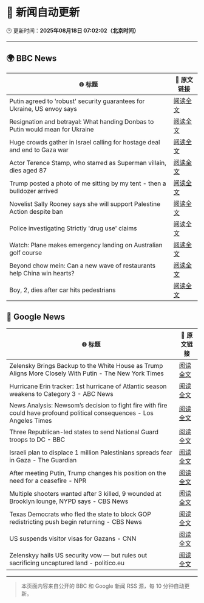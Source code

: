 # 🧠 新闻自动更新

🕒 更新时间：**2025年08月18日 07:02:02（北京时间）**

---

## 🌍 BBC News

| 🌐 标题 | 🔗 原文链接 |
|--------|-------------|
| Putin agreed to 'robust' security guarantees for Ukraine, US envoy says | [阅读全文](https://www.bbc.com/news/articles/crm4ln2ekg1o?at_medium=RSS&at_campaign=rss) |
| Resignation and betrayal: What handing Donbas to Putin would mean for Ukraine | [阅读全文](https://www.bbc.com/news/articles/cvgv1pdkll8o?at_medium=RSS&at_campaign=rss) |
| Huge crowds gather in Israel calling for hostage deal and end to Gaza war | [阅读全文](https://www.bbc.com/news/articles/ce93y2dxlg4o?at_medium=RSS&at_campaign=rss) |
| Actor Terence Stamp, who starred as Superman villain, dies aged 87 | [阅读全文](https://www.bbc.com/news/articles/c39d41g7nmlo?at_medium=RSS&at_campaign=rss) |
| Trump posted a photo of me sitting by my tent - then a bulldozer arrived | [阅读全文](https://www.bbc.com/news/articles/cx2x39d2jxvo?at_medium=RSS&at_campaign=rss) |
| Novelist Sally Rooney says she will support Palestine Action despite ban | [阅读全文](https://www.bbc.com/news/articles/cp94jz0y7ygo?at_medium=RSS&at_campaign=rss) |
| Police investigating Strictly 'drug use' claims | [阅读全文](https://www.bbc.com/news/articles/cx2px5r90x4o?at_medium=RSS&at_campaign=rss) |
| Watch: Plane makes emergency landing on Australian golf course | [阅读全文](https://www.bbc.com/news/videos/cp892124ndqo?at_medium=RSS&at_campaign=rss) |
| Beyond chow mein: Can a new wave of restaurants help China win hearts? | [阅读全文](https://www.bbc.com/news/articles/cy4dk1z02w7o?at_medium=RSS&at_campaign=rss) |
| Boy, 2, dies after car hits pedestrians | [阅读全文](https://www.bbc.com/news/articles/ckgylnwj79eo?at_medium=RSS&at_campaign=rss) |

## 📰 Google News

| 🌐 标题 | 🔗 原文链接 |
|--------|-------------|
| Zelensky Brings Backup to the White House as Trump Aligns More Closely With Putin - The New York Times | [阅读全文](https://news.google.com/rss/articles/CBMihgFBVV95cUxQOVIxUmhHWGl0dm5RalpSRTZzSWhJeHJsQkltMXh5YnNYMFB6UXJSSTJPcHlXRGtlQ05QT1lDazZ0Uk9COFJTZk9OYjNxYm5NVF95TWVzR0tSelctbzllN1M3NlppQ1RPNzdfLVBVZDAtd1NRZmhtMU5aZDQzb2ttcW1Xa1dUdw?oc=5) |
| Hurricane Erin tracker: 1st hurricane of Atlantic season weakens to Category 3 - ABC News | [阅读全文](https://news.google.com/rss/articles/CBMimAFBVV95cUxOX29HbXh4eDNfTi1JUVJpd0xldTRLT2R6SXBDZXRKRUZKZUxUbkNTYTY0ZVFVRVo5T0VOZkd5RC1CZFN2ZFBBNGphSTBvV21yYmxCTEhoMTRrWlN6a3pSOTFVTmpJZjZKUThFaTVLenpHbXg2VHBrdXRMTnFldHdtY0tJTUs2SXo0VHdUMXg3WkR4bjZZNnJjN9IBngFBVV95cUxOWWJ5dE8wak10blZWSlBEeWJ5cG5BMXZtYzRWeFhwbVBtWkNyVTAtZmhGUzZERHU0S2JqRTdqaVJ1VFMxQ0Zscl92QXFlYWNrMXBuay0zR1h2eW1VYzRlSk91eU1ldVIwbF9WSWE3amJ5bG1PNTFfcC1DVXk2bGxnLXJKb080allwNnJyOWEzMGFiYzNaYWtUWHdxTnJJQQ?oc=5) |
| News Analysis: Newsom’s decision to fight fire with fire could have profound political consequences - Los Angeles Times | [阅读全文](https://news.google.com/rss/articles/CBMi0AFBVV95cUxNY0pZeTZYaExwVV9WUGItdkF6MllGQVFhTE5zUVN6YzdKSVhHUVZGYS1URWpMVExQbVpwOTVoYXctdXVhVXA4c2RmaC1yUnF2aVRSX2d6d283cFpmUjR5YUFlY282OE5CZzRnTTRWd1JWU3ZkOVRudWZ3bWZoZXN5aWJHWEFxbVg0bWc1bFBCNGhWUzhMdHQwSnp4clh4c3hDTnRrRnNwbTZ6aEJUMmpSenRVS1I2UnpQSjdOckdHNmw1WkJ1RnhvNng3LVBaZ01K?oc=5) |
| Three Republican-led states to send National Guard troops to DC - BBC | [阅读全文](https://news.google.com/rss/articles/CBMiWkFVX3lxTE1GS0FSVkFUZjlnYmZ0UGF2MkUtTWwxLUo3eEU3RTZyUURNUFU4S1ltSjVKNlM4a1Q4VF9qcVU1QXp0QnBXX0VDV0dWbmFHSDdZU3BrT0NJQy1iUdIBX0FVX3lxTE5RTHVTZVQtVV9sekRRMmRNXzhVS0UtY3ZQak5jRVVLX0FaVFBzWTE4cWg2eVQ0eWg5ZURDbzVQMmxUTThZMGFoNkp0ZUltMEh5SW9INUNJQ3pta0pWaTFZ?oc=5) |
| Israeli plan to displace 1 million Palestinians spreads fear in Gaza - The Guardian | [阅读全文](https://news.google.com/rss/articles/CBMiqwFBVV95cUxQaF9lWUJWcllINHVXTklXMG8zNE0weVp2d19Hemp5UkZPRF9fWU9EZGxRbFhTX3dOT19ra2EtSW5oMGpFbjI4STB0TFJOUlBfek1ucm1laHE0TDJocXphbXBFQW15UGxSZkl1aHdBR0tqTEdVRlA3cXI1a3QxdFhTOHhmNWR5UVJtRDBReTVQUnh2VVpGRzZtdkJvcmhlR1QzLUd4Y3ItSFkyUGM?oc=5) |
| After meeting Putin, Trump changes his position on the need for a ceasefire - NPR | [阅读全文](https://news.google.com/rss/articles/CBMicEFVX3lxTE56VDVmYW1HdFduWDBsZ3B4UDdNWGRNblFiTEtSM1pHbnJkRnpBNjRVZ1BNLTNGVnJtSGdDYUpFTG80UzBodVhEZ214eEhIS29jamwwNHhfTFZncHJtaVlIdDA4RTRGZ09STDJEVEhac2c?oc=5) |
| Multiple shooters wanted after 3 killed, 9 wounded at Brooklyn lounge, NYPD says - CBS News | [阅读全文](https://news.google.com/rss/articles/CBMihAFBVV95cUxNX3FLYXliRW95emszbnVrNUhRek9EM1NGSHJnM0ZUUEVrN2hDaDd3b2VlSHRjY0VEUmppc25DUEt4Qy0zZ29ZMTJGQlhQbFE5UDdxV0lKNXhTTUNjNHBiSnNnQmNxdF9GdjJ1bjZoZ21veUJ2b29SU0ZuSFRhUTBXS1BhQUg?oc=5) |
| Texas Democrats who fled the state to block GOP redistricting push begin returning - CBS News | [阅读全文](https://news.google.com/rss/articles/CBMieEFVX3lxTE1ZcnY2NjFYVXdIb0d2Yk8wOVBqdU8xeDJ1VVd1X1NFQWItVzdkRExLWGo5WXpBNTc4UnpnZ2t4cUFuWWo5Q1A4VWJIa1VLQjlBQ2tqajNRaVplQWstRTlxV0ItSW1OUHFjalkxandmRFlOQV9JWVVVUdIBfkFVX3lxTE45emVEbWR6UXhLT3pOZGhFVGx0RHdEVHJXbFpzTkczSWQweWFIZ21Qa1hhMzVtamt6RGdqOG9pWktRS0Npc2Y4MnVZWFVWQ0Fnc2U5d1hiSUN0SHBGRnR5RkNxNC1PTGttRVE4X0djb3E3N3RndDF1eHdjWTFMdw?oc=5) |
| US suspends visitor visas for Gazans - CNN | [阅读全文](https://news.google.com/rss/articles/CBMic0FVX3lxTFBCU3NUN1lFdXAwLVZYQVcyRTFTYXBNcXdJWmRLWmg1andXOUhZMk82S01PU0xGMzNaWkZTbVI3VUpOZlZkcHFRU250akZ6RXBnYjhIeDl5Z1dVQW9PV280TW1CT0pLTExNaTZhOXctaHBLQ1HSAXhBVV95cUxQNnI4RGZ0cUV6RDVENEc5akhpMHl0eGROaDJYVHUwbFlOaWY5ckpFWEFwRUYzNUpoMWNZYnBET243M3VHLTh1VE5pa0l1NDRNTU93YTd5VERDa2U4WlBuMjJsN2RJNFI5clZBNEFKWkZsVi1lQWdnZGM?oc=5) |
| Zelenskyy hails US security vow — but rules out sacrificing uncaptured land - politico.eu | [阅读全文](https://news.google.com/rss/articles/CBMipwFBVV95cUxQNjRHbS1iVFlIQXE4anpDZG16a3YzZ2FzS2EydkVNby1Db1RJaF82RDBpSnJib1hLeXFJUThjN3A1cF9EZ056aDJpajB3NmFHWTJOU1ZvQUV1U3Y1aklzOUloTEJmUHdNdVhsOG4xYW1YcFphLXF5N0tBcng2TW03THlnMGpZWGZ3a3NCWnhGMG9Oc296dGhndlltR0k0NXYyRUU4VU45VQ?oc=5) |

---
> 本页面内容来自公开的 BBC 和 Google 新闻 RSS 源，每 10 分钟自动更新。